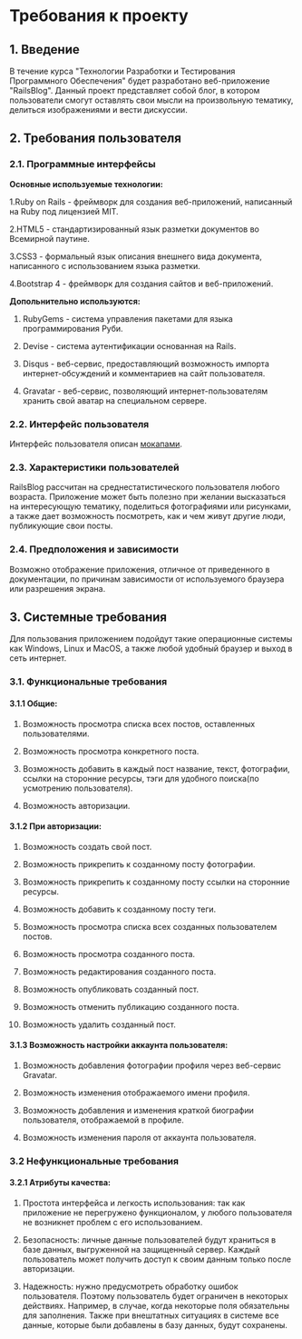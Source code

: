 # Требования к проекту

## 1. Введение

В течение курса "Технологии Разработки и Тестирования Программного Обеспечения" будет разработано веб-приложение "RailsBlog". Данный проект представляет собой блог, в котором пользователи смогут оставлять свои мысли на произвольную тематику, делиться изображениями и вести дискуссии.


## 2. Требования пользователя

### 2.1. Программные интерфейсы

**Основные используемые технологии:**

1.Ruby on Rails - фреймворк для создания веб-приложений, написанный на Ruby под лицензией MIT.

2.HTML5 - стандартизированный язык разметки документов во Всемирной паутине.

3.CSS3 - формальный язык описания внешнего вида документа, написанного с использованием языка разметки.

4.Bootstrap 4 - фреймворк для создания сайтов и веб-приложений.

**Допольнительно используются:**

1. RubyGems - система управления пакетами для языка программирования Руби.

2. Devise - система аутентификации основанная на Rails.

3. Disqus - веб-сервис, предоставляющий возможность импорта интернет-обсуждений и комментариев на сайт пользователя.

4. Gravatar - веб-сервис, позволяющий интернет-пользователям хранить свой аватар на специальном сервере.

### 2.2. Интерфейс пользователя

Интерфейс пользователя описан [мокапами](https://github.com/spacedrafter/RailsBlog/tree/master/Mockups).

### 2.3. Характеристики пользователей

RailsBlog рассчитан на среднестатистического пользователя любого возраста. Приложение может быть полезно при желании высказаться на интересующую тематику, поделиться фотографиями или рисунками, а также дает возможность посмотреть, как и чем живут другие люди, публикующие свои посты.

### 2.4. Предположения и зависимости

Возможно отображение приложения, отличное от приведенного в документации, по причинам зависимости от используемого браузера или разрешения экрана.

## 3. Системные требования

Для пользования приложением подойдут такие операционные системы как Windows, Linux и MacOS, а также любой удобный браузер и выход
в сеть интернет.

### 3.1. Функциональные требования

#### 3.1.1 Общие:

1. Возможность просмотра списка всех постов, оставленных пользователями.

2. Возможность просмотра конкретного поста.

3. Возможность добавить в каждый пост название, текст, фотографии, ссылки на сторонние ресурсы, тэги для удобного поиска(по усмотрению пользователя).

4. Возможность авторизации.

#### 3.1.2 При авторизации:

1. Возможность создать свой пост.

2. Возможность прикрепить к созданному посту фотографии.

3. Возможность прикрепить к созданному посту ссылки на сторонние ресурсы.

4. Возможность добавить к созданному посту теги.

5. Возможность просмотра списка всех созданных пользователем постов.

6. Возможность просмотра созданного поста.

7. Возможность редактирования созданного поста.

8. Возможность опубликовать созданный пост.

9. Возможность отменить публикацию созданного поста.

10. Возможность удалить созданный пост.



#### 3.1.3 Возможность настройки аккаунта пользователя:

1. Возможность добавления фотографии профиля через веб-сервис Gravatar.

2. Возможность изменения отображаемого имени профиля.

3. Возможность добавления и изменения краткой биографии пользователя, отображаемой в профиле.

4. Возможность изменения пароля от аккаунта пользователя.

### 3.2 Нефункциональные требования

#### 3.2.1 Атрибуты качества:

1. Простота интерфейса и легкость использования: так как приложение не перегружено функционалом, у любого пользователя не возникнет проблем с его использованием.

2. Безопасность: личные данные пользователей будут храниться в базе данных, выгруженной на защищенный сервер. Каждый пользователь может получить доступ к своим данным только после авторизации.

3. Надежность: нужно предусмотреть обработку ошибок пользователя. Поэтому пользователь будет ограничен в некоторых действиях. Например, в случае, когда некоторые поля обязательны для заполнения. Также при внештатных ситуациях в системе все данные, которые были добавлены в базу данных, будут сохранены.








